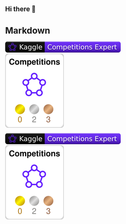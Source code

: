 ## Hi there 👋

<!--
**shimosaba/shimosaba** is a ✨ _special_ ✨ repository because its `README.md` (this file) appears on your GitHub profile.

Here are some ideas to get you started:

- 🔭 I’m currently working on ...
- 🌱 I’m currently learning ...
- 👯 I’m looking to collaborate on ...
- 🤔 I’m looking for help with ...
- 💬 Ask me about ...
- 📫 How to reach me: ...
- 😄 Pronouns: ...
- ⚡ Fun fact: ...
-->

# Markdown

![](./kaggle-badges/CompetitionsRank/plastic-black.svg)
![](./kaggle-plates/Competitions/white.svg)

<!-- HTML -->
<img src="./kaggle-badges/CompetitionsRank/plastic-black.svg" />
<img src="./kaggle-plates/Competitions/white.svg" />
